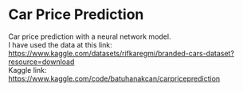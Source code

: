 # Car Price Prediction
Car price prediction with a neural network model.\
I have used the data at this link: https://www.kaggle.com/datasets/rifkaregmi/branded-cars-dataset?resource=download \
Kaggle link: https://www.kaggle.com/code/batuhanakcan/carpriceprediction
